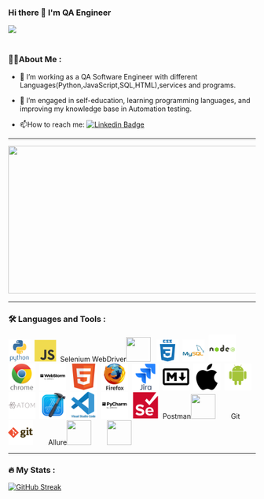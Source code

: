 
<div id="header">

  ### Hi there 👋  I'm QA Engineer

  <div id="header">
  <img src="https://media.giphy.com/media/M9gbBd9nbDrOTu1Mqx/giphy.gif" width="100"/>

<div id="header">
    <img src="https://komarev.com/ghpvc/?username=your-github-slava-rohau&style=flat-square&color=blue" alt=""/>
</div> 
 
### :man_technologist:About Me :
   
- :telescope: I’m working as a QA Software Engineer with different Languages(Python,JavaScript,SQL,HTML),services and programs.

- :seedling: I’m  engaged in self-education, learning programming languages, and improving my knowledge base in Automation testing.

- :mailbox:How to reach me: [![Linkedin Badge](https://img.shields.io/badge/-linkedin-blue?style=flat&logo=Linkedin&logoColor=white)](https://www.linkedin.com/in/slava-rohau/)
   
---
  
<div align="center">
      <img src="https://bugza.info/wp-content/uploads/2020/05/InstantQA_Blogpost.jpg" width="600" height="300"/>
</div> 

---

 ### :hammer_and_wrench: Languages and Tools :
  
 <div>
  <img src=https://github.com/devicons/devicon/blob/master/icons/python/python-original-wordmark.svg title="Python" alt="Python" width="45" height="45"/>&nbsp;
  <img src="https://github.com/devicons/devicon/blob/master/icons/javascript/javascript-original.svg" title="JavaScript" alt="JavaScript" width="45"       height="45"/>&nbsp;
  Selenium WebDriver<img src="https://upload.wikimedia.org/wikipedia/commons/thumb/d/d5/Selenium_Logo.png/861px-Selenium_Logo.png?20200511151950" width="50" height="50" />  &nbsp;
  <img src="https://github.com/devicons/devicon/blob/master/icons/css3/css3-plain-wordmark.svg"  title="CSS3" alt="CSS" width="45" height="45"/>&nbsp;
  <img src="https://github.com/devicons/devicon/blob/master/icons/mysql/mysql-original-wordmark.svg" title="MySQL"  alt="MySQL" width="45" height="45"/>&nbsp; 
  <img src="https://github.com/devicons/devicon/blob/master/icons/nodejs/nodejs-original-wordmark.svg" title="NodeJS" alt="NodeJS" width="55" height="55"/>&nbsp;
  <img src="https://github.com/devicons/devicon/blob/master/icons/chrome/chrome-original-wordmark.svg" title="Chrome" alt="Chrome" width="55" height="55"/>&nbsp;
  <img src="https://github.com/devicons/devicon/blob/master/icons/webstorm/webstorm-original-wordmark.svg" title="Webstorm" alt="Webstorm" width="55"/>&nbsp; 
  <img src="https://github.com/devicons/devicon/blob/master/icons/html5/html5-original.svg" title="HTML5" alt="HTML" width="55" height="55"/>&nbsp;
  <img src="https://github.com/devicons/devicon/blob/master/icons/firefox/firefox-original-wordmark.svg" title="Firefox" alt="Firefox" width="55"/>&nbsp; 
  <img src="https://github.com/devicons/devicon/blob/master/icons/jira/jira-original-wordmark.svg" title="Jira" alt="Jira" width="55"/>&nbsp; 
  <img src="https://github.com/devicons/devicon/blob/master/icons/markdown/markdown-original.svg" title="Markdown" alt="Markdown" width="55"/>&nbsp; 
  <img src="https://github.com/devicons/devicon/blob/master/icons/apple/apple-original.svg" title="Apple" alt="Apple" width="55"/>&nbsp;   
  <img src="https://github.com/devicons/devicon/blob/master/icons/android/android-original-wordmark.svg" title="Android" alt="Android" width="55"/>&nbsp;   
  <img src="https://github.com/devicons/devicon/blob/master/icons/atom/atom-original-wordmark.svg" title="Atom" alt="Atom" width="55"/>&nbsp;    
  <img src="https://github.com/devicons/devicon/blob/master/icons/xcode/xcode-original.svg" title="XCode" alt="XCode" width="55"/>&nbsp; 
  <img src="https://github.com/devicons/devicon/blob/master/icons/vscode/vscode-original-wordmark.svg" title="VSCode" alt="VSCode" width="55"/>&nbsp;
  <img src="https://github.com/devicons/devicon/blob/master/icons/pycharm/pycharm-original-wordmark.svg" title="PyCharm" alt="PyCharm" width="55"/>&nbsp;
  <img src="https://github.com/devicons/devicon/blob/master/icons/selenium/selenium-original.svg" title="Selenium" alt="Selenium" width="55"/>&nbsp;
  Postman<img src="https://res.cloudinary.com/postman/image/upload/t_team_logo/v1629869194/team/2893aede23f01bfcbd2319326bc96a6ed0524eba759745ed6d73405a3a8b67a8" width="50" height="50" />&nbsp; &nbsp; &nbsp; &nbsp;
  Git<img src="https://raw.githubusercontent.com/github/explore/80688e429a7d4ef2fca1e82350fe8e3517d3494d/topics/git/git.png" width="50" height="50" />&nbsp; &nbsp; &nbsp; &nbsp;
  Allure<img src="https://avatars.githubusercontent.com/u/5879127?s=200&v=4" width="50" height="50" />&nbsp; &nbsp; &nbsp; &nbsp;
  <img src="https://d2h1nbmw1jjnl.cloudfront.net/company_directory_entries/company_logos/000/000/328/original/bstack_2x.png?1582638320" width="50" height="50" />&nbsp; &nbsp; &nbsp; &nbsp;
    
---

### :fire: My Stats :
[![GitHub Streak](http://github-readme-streak-stats.herokuapp.com?user=slava-rohau&theme=prussian&hide_border=)](https://git.io/streak-stats)
 
  
  
<!--
**slava-rohau/slava-rohau** is a ✨ _special_ ✨ repository because its `README.md` (this file) appears on your GitHub profile.
Here are some ideas to get you started:

- 🔭 I’m currently working on ...
- 🌱 I’m currently learning ...
- 👯 I’m looking to collaborate on ...
- 🤔 I’m looking for help with ...
- 💬 Ask me about ...
- 📫 How to reach me: ...
- 😄 Pronouns: ...
- ⚡ Fun fact: ...
-->
